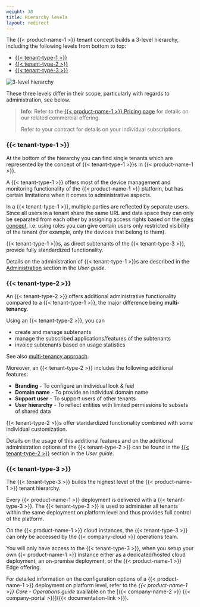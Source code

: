 ```yaml
---
weight: 30
title: Hierarchy levels
layout: redirect
---
```


The {{< product-name-1 >}} tenant concept builds a 3-level hierarchy, including the following levels from bottom to top:

* [{{< tenant-type-1 >}}](#standard-tenant)
* [{{< tenant-type-2 >}}](#enterprise-tenant)
* [{{< tenant-type-3 >}}](#management-tenant)


![3-level hierarchy](/images/concepts-guide/tenant-hierarchy.png)

These three levels differ in their scope, particularly with regards to administration, see below.

>**Info:** Refer to the [{{< product-name-1 >}} Pricing page](https://www.softwareag.cloud/site/pricing/cumulocity-iot.html#/) for details on our related commercial offering.
>
>Refer to your contract for details on your individual subscriptions.
>

<a name="standard-tenant"></a>
### {{< tenant-type-1 >}}

At the bottom of the hierarchy you can find single tenants which are represented by the concept of {{< tenant-type-1 >}}s in {{< product-name-1 >}}.

A {{< tenant-type-1 >}} offers most of the device management and monitoring functionality of the {{< product-name-1 >}} platform, but has certain limitations when it comes to administrative aspects.

In a {{< tenant-type-1 >}}, multiple parties are reflected by separate users. Since all users in a tenant share the same URL and data space they can only be separated from each other by assigning access rights based on the [roles concept](/concepts/security/#access-control), i.e. using roles you can give certain users only restricted visibility of the tenant (for example, only the devices that belong to them).

{{< tenant-type-1 >}}s, as direct subtenants of the {{< tenant-type-3 >}}, provide fully standardized functionality.

Details on the administration of {{< tenant-type-1 >}}s are described in the [Administration](/users-guide/administration/) section in the *User guide*.

<a name="enterprise-tenant"></a>
### {{< tenant-type-2 >}}

An {{< tenant-type-2 >}} offers additional administrative functionality compared to a {{< tenant-type-1 >}}, the major difference being **multi-tenancy**.

Using an {{< tenant-type-2 >}}, you can

* create and manage subtenants
* manage the subscribed applications/features of the subtenants
* invoice subtenants based on usage statistics

See also [multi-tenancy approach](/concepts/tenant-hierarchy/#multi-tenancy).

Moreover, an {{< tenant-type-2 >}} includes the following additional features:

* **Branding** -  To configure an individual look & feel
* **Domain name** - To provide an individual domain name
* **Support user** - To support users of other tenants
* **User hierarchy** - To reflect entities with limited permissions to subsets of shared data

{{< tenant-type-2 >}}s offer standardized functionality combined with some individual customization.

Details on the usage of this additional features and on the additional administration options of the {{< tenant-type-2 >}} can be found in the [{{< tenant-type-2 >}}](/users-guide/enterprise-tenant/) section in the *User guide*.

<a name="management-tenant"></a>
### {{< tenant-type-3 >}}

The {{< tenant-type-3 >}} builds the highest level of the {{< product-name-1 >}} tenant hierarchy.

Every {{< product-name-1 >}} deployment is delivered with a {{< tenant-type-3 >}}. The {{< tenant-type-3 >}} is used to administer all tenants within the same deployment on platform level and thus provides full control of the platform.

On the {{< product-name-1 >}} cloud instances, the {{< tenant-type-3 >}} can only be accessed by the {{< company-cloud >}} operations team.

You will only have access to the {{< tenant-type-3 >}}, when you setup your own {{< product-name-1 >}} instance either as a dedicated/hosted cloud deployment, an on-premise deployment, or the {{< product-name-1 >}} Edge offering.

For detailed information on the configuration options of a {{< product-name-1 >}} deployment on platform level, refer to the *{{< product-name-1 >}} Core - Operations guide* available on the [{{< company-name-2 >}} {{< company-portal >}}]({{< documentation-link >}}).
